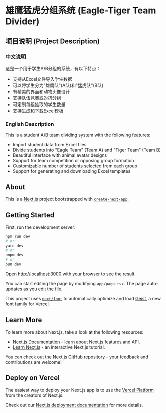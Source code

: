 

# 雄鹰猛虎分组系统 (Eagle-Tiger Team Divider)

## 项目说明 (Project Description)

### 中文说明

这是一个用于学生A/B分组的系统，有以下特点：
- 支持从Excel文件导入学生数据
- 可以将学生分为"雄鹰队"(A队)和"猛虎队"(B队)
- 有精美的界面和动物头像设计
- 支持队伍竞赛或对抗分组
- 可定制每组抽取的学生数量
- 支持生成和下载Excel模板

### English Description

This is a student A/B team dividing system with the following features:
- Import student data from Excel files
- Divide students into "Eagle Team" (Team A) and "Tiger Team" (Team B)
- Beautiful interface with animal avatar designs
- Support for team competition or opposing group formation
- Customizable number of students selected from each group
- Support for generating and downloading Excel templates

## About

This is a [Next.js](https://nextjs.org) project bootstrapped with [`create-next-app`](https://nextjs.org/docs/app/api-reference/cli/create-next-app).



## Getting Started

First, run the development server:

```bash
npm run dev
# or
yarn dev
# or
pnpm dev
# or
bun dev
```

Open [http://localhost:3000](http://localhost:3000) with your browser to see the result.

You can start editing the page by modifying `app/page.tsx`. The page auto-updates as you edit the file.

This project uses [`next/font`](https://nextjs.org/docs/app/building-your-application/optimizing/fonts) to automatically optimize and load [Geist](https://vercel.com/font), a new font family for Vercel.

## Learn More

To learn more about Next.js, take a look at the following resources:

- [Next.js Documentation](https://nextjs.org/docs) - learn about Next.js features and API.
- [Learn Next.js](https://nextjs.org/learn) - an interactive Next.js tutorial.

You can check out [the Next.js GitHub repository](https://github.com/vercel/next.js) - your feedback and contributions are welcome!

## Deploy on Vercel

The easiest way to deploy your Next.js app is to use the [Vercel Platform](https://vercel.com/new?utm_medium=default-template&filter=next.js&utm_source=create-next-app&utm_campaign=create-next-app-readme) from the creators of Next.js.

Check out our [Next.js deployment documentation](https://nextjs.org/docs/app/building-your-application/deploying) for more details.


